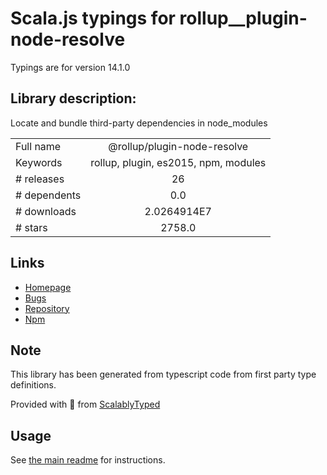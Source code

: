 
# Scala.js typings for rollup__plugin-node-resolve

Typings are for version 14.1.0

## Library description:
Locate and bundle third-party dependencies in node_modules

|                    |                 |
| ------------------ | :-------------: |
| Full name          | @rollup/plugin-node-resolve |
| Keywords           | rollup, plugin, es2015, npm, modules |
| # releases         | 26 |
| # dependents       | 0.0 |
| # downloads        | 2.0264914E7 |
| # stars            | 2758.0 |

## Links
- [Homepage](https://github.com/rollup/plugins/tree/master/packages/node-resolve/#readme)
- [Bugs](https://github.com/rollup/plugins/issues)
- [Repository](https://github.com/rollup/plugins)
- [Npm](https://www.npmjs.com/package/%40rollup%2Fplugin-node-resolve)
    


## Note
This library has been generated from typescript code from first party type definitions.

Provided with :purple_heart: from [ScalablyTyped](https://github.com/oyvindberg/ScalablyTyped)

## Usage
See [the main readme](../../readme.md) for instructions.


